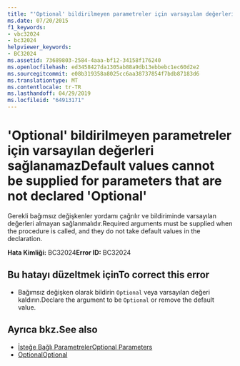```yaml
---
title: "'Optional' bildirilmeyen parametreler için varsayılan değerleri sağlanamaz"
ms.date: 07/20/2015
f1_keywords:
- vbc32024
- bc32024
helpviewer_keywords:
- BC32024
ms.assetid: 73689803-2584-4aaa-bf12-34158f176240
ms.openlocfilehash: ed3458427da1305ab88a9db13ebbebc1ec60d2e2
ms.sourcegitcommit: e08b319358a8025cc6aa38737854f7bdb87183d6
ms.translationtype: MT
ms.contentlocale: tr-TR
ms.lasthandoff: 04/29/2019
ms.locfileid: "64913171"
---
```

# <a name="default-values-cannot-be-supplied-for-parameters-that-are-not-declared-optional"></a><span data-ttu-id="8addf-102">'Optional' bildirilmeyen parametreler için varsayılan değerleri sağlanamaz</span><span class="sxs-lookup"><span data-stu-id="8addf-102">Default values cannot be supplied for parameters that are not declared 'Optional'</span></span>
<span data-ttu-id="8addf-103">Gerekli bağımsız değişkenler yordamı çağrılır ve bildiriminde varsayılan değerleri almayan sağlanmalıdır.</span><span class="sxs-lookup"><span data-stu-id="8addf-103">Required arguments must be supplied when the procedure is called, and they do not take default values in the declaration.</span></span>  
  
 <span data-ttu-id="8addf-104">**Hata Kimliği:** BC32024</span><span class="sxs-lookup"><span data-stu-id="8addf-104">**Error ID:** BC32024</span></span>  
  
## <a name="to-correct-this-error"></a><span data-ttu-id="8addf-105">Bu hatayı düzeltmek için</span><span class="sxs-lookup"><span data-stu-id="8addf-105">To correct this error</span></span>  
  
- <span data-ttu-id="8addf-106">Bağımsız değişken olarak bildirin `Optional` veya varsayılan değeri kaldırın.</span><span class="sxs-lookup"><span data-stu-id="8addf-106">Declare the argument to be `Optional` or remove the default value.</span></span>  
  
## <a name="see-also"></a><span data-ttu-id="8addf-107">Ayrıca bkz.</span><span class="sxs-lookup"><span data-stu-id="8addf-107">See also</span></span>

- [<span data-ttu-id="8addf-108">İsteğe Bağlı Parametreler</span><span class="sxs-lookup"><span data-stu-id="8addf-108">Optional Parameters</span></span>](../../visual-basic/programming-guide/language-features/procedures/optional-parameters.md)
- [<span data-ttu-id="8addf-109">Optional</span><span class="sxs-lookup"><span data-stu-id="8addf-109">Optional</span></span>](../../visual-basic/language-reference/modifiers/optional.md)
